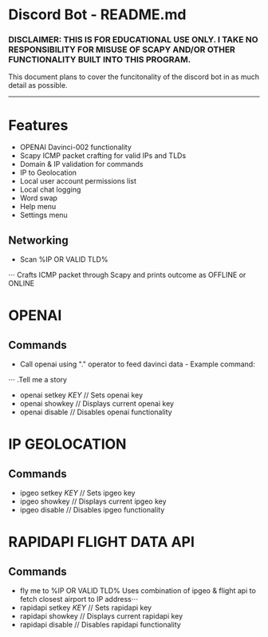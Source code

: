 # Discord Bot - README.md

### DISCLAIMER: THIS IS FOR EDUCATIONAL USE ONLY. I TAKE NO RESPONSIBILITY FOR MISUSE OF SCAPY AND/OR OTHER FUNCTIONALITY BUILT INTO THIS PROGRAM.

This document plans to cover the funcitonality of the discord bot in as much detail as possible.

---

# Features

- OPENAI Davinci-002 functionality
- Scapy ICMP packet crafting for valid IPs and TLDs
- Domain & IP validation for commands
- IP to Geolocation
- Local user account permissions list
- Local chat logging
- Word swap
- Help menu
- Settings menu

## Networking

- Scan %IP OR VALID TLD%

⋅⋅⋅ Crafts ICMP packet through Scapy and prints outcome as OFFLINE or ONLINE



# OPENAI

## Commands

- Call openai using "." operator to feed davinci data - Example command:

⋅⋅⋅ .Tell me a story
- openai setkey $KEY$ // Sets openai key
- openai showkey      // Displays current openai key
- openai disable      // Disables openai functionality



# IP GEOLOCATION

## Commands

- ipgeo setkey $KEY$ // Sets ipgeo key
- ipgeo showkey      // Displays current ipgeo key
- ipgeo disable      // Disables ipgeo functionality



# RAPIDAPI FLIGHT DATA API

## Commands

- fly me to %IP OR VALID TLD%
  Uses combination of ipgeo & flight api to fetch closest airport to IP address⋅⋅⋅
- rapidapi setkey $KEY$ // Sets rapidapi key
- rapidapi showkey      // Displays current rapidapi key
- rapidapi disable      // Disables rapidapi functionality
